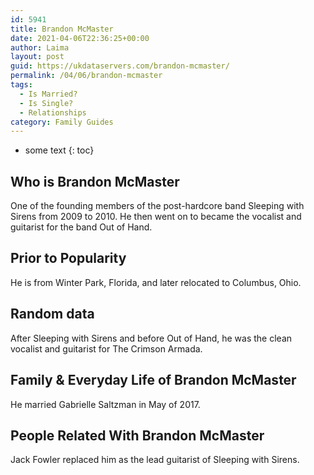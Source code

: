```yaml
---
id: 5941
title: Brandon McMaster
date: 2021-04-06T22:36:25+00:00
author: Laima
layout: post
guid: https://ukdataservers.com/brandon-mcmaster/
permalink: /04/06/brandon-mcmaster
tags:
  - Is Married?
  - Is Single?
  - Relationships
category: Family Guides
---
```


* some text
{: toc}


## Who is Brandon McMaster
                  
                  
                  
One of the founding members of the post-hardcore band Sleeping with Sirens from 2009 to 2010. He then went on to became the vocalist and guitarist for the band Out of Hand.
                  
              
            
              
            
                
                
                
## Prior to Popularity
                  
                  
                  
He is from Winter Park, Florida, and later relocated to Columbus, Ohio.
                  
              
            
              
            
                
                
                
## Random data
                  
                  
                  
After Sleeping with Sirens and before Out of Hand, he was the clean vocalist and guitarist for The Crimson Armada.
                  
              
            
              
            
                
                
                
## Family & Everyday Life of Brandon McMaster
                  
                  
                  
He married Gabrielle Saltzman in May of 2017.
                  
              
            
              
            
                
                
                
## People Related With Brandon McMaster
                  
                  
                  
Jack Fowler replaced him as the lead guitarist of Sleeping with Sirens.
                  
              
            
              
            
                
              
            
              
              
            
            
              
            
          
          
          